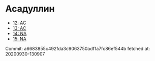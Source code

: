 # Асадуллин
- [12: AC](12.md)
- [13: AC](13.md)
- [14: NA](14.md)
- [15: NA](15.md)

Commit: a6683855c492fda3c9063750adf1a7fc86ef544b
 fetched at: 20200930-130907
